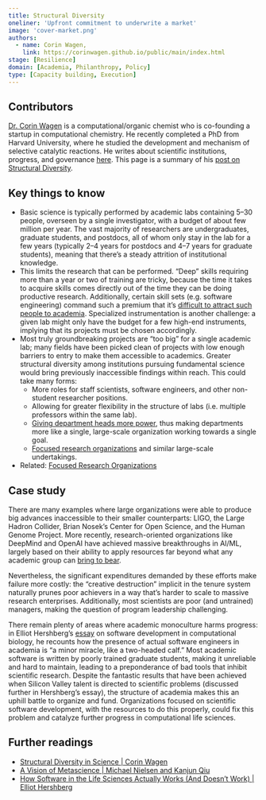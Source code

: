 ```yaml
---
title: Structural Diversity
oneliner: 'Upfront commitment to underwrite a market'
image: 'cover-market.png'
authors:
  - name: Corin Wagen,
    link: https://corinwagen.github.io/public/main/index.html
stage: [Resilience]
domain: [Academia, Philanthropy, Policy]
type: [Capacity building, Execution]
---
```


## Contributors

[Dr. Corin Wagen](https://corinwagen.github.io/public/main/index.html) is a computational/organic chemist who is co-founding a startup in computational chemistry. He recently completed a PhD from Harvard University, where he studied the development and mechanism of selective catalytic reactions. He writes about scientific institutions, progress, and governance [here](https://cwagen.substack.com/). This page is a summary of his [post on Structural Diversity](https://cwagen.substack.com/p/20221026_structural_diversityhtml).

## Key things to know

- Basic science is typically performed by academic labs containing 5–30 people, overseen by a single investigator, with a budget of about few million per year. The vast majority of researchers are undergraduates, graduate students, and postdocs, all of whom only stay in the lab for a few years (typically 2–4 years for postdocs and 4–7 years for graduate students), meaning that there’s a steady attrition of institutional knowledge.
- This limits the research that can be performed. “Deep” skills requiring more than a year or two of training are tricky, because the time it takes to acquire skills comes directly out of the time they can be doing productive research. Additionally, certain skill sets (e.g. software engineering) command such a premium that it’s [difficult to attract such people to academia](https://www.lesswrong.com/posts/9GweYgHABZAjH6T6f/). Specialized instrumentation is another challenge: a given lab might only have the budget for a few high-end instruments, implying that its projects must be chosen accordingly.
- Most truly groundbreaking projects are “too big” for a single academic lab; many fields have been picked clean of projects with low enough barriers to entry to make them accessible to academics. Greater structural diversity among institutions pursuing fundamental science would bring previously inaccessible findings within reach. This could take many forms:
  - More roles for staff scientists, software engineers, and other non-student researcher positions.
  - Allowing for greater flexibility in the structure of labs (i.e. multiple professors within the same lab).
  - [Giving department heads more power](https://www.freaktakes.com/p/how-karl-compton-believed-a-research), thus making departments more like a single, large-scale organization working towards a single goal.
  - [Focused research organizations](https://www.convergentresearch.org/about-fros) and similar large-scale undertakings.
- Related: [Focused Research Organizations](https://www.notion.so/Focused-Research-Organizations-a52df79084774014a5c3199068c2e3c1?pvs=21)

## Case study

There are many examples where large organizations were able to produce big advances inaccessible to their smaller counterparts: LIGO, the Large Hadron Collider, Brian Nosek’s Center for Open Science, and the Human Genome Project. More recently, research-oriented organizations like DeepMind and OpenAI have achieved massive breakthroughs in AI/ML, largely based on their ability to apply resources far beyond what any academic group can [bring to bear](https://arxiv.org/abs/2304.06035?s=03).

Nevertheless, the significant expenditures demanded by these efforts make failure more costly: the “creative destruction” implicit in the tenure system naturally prunes poor achievers in a way that’s harder to scale to massive research enterprises. Additionally, most scientists are poor (and untrained) managers, making the question of program leadership challenging.

There remain plenty of areas where academic monoculture harms progress: in Elliot Hershberg’s [essay](https://newscience.org/how-software-in-the-life-sciences-actually-works-and-doesnt-work/) on software development in computational biology, he recounts how the presence of actual software engineers in academia is “a minor miracle, like a two-headed calf.” Most academic software is written by poorly trained graduate students, making it unreliable and hard to maintain, leading to a preponderance of bad tools that inhibit scientific research. Despite the fantastic results that have been achieved when Silicon Valley talent is directed to scientific problems (discussed further in Hershberg’s essay), the structure of academia makes this an uphill battle to organize and fund. Organizations focused on scientific software development, with the resources to do this properly, could fix this problem and catalyze further progress in computational life sciences.

## Further readings

- [Structural Diversity in Science | Corin Wagen](https://corinwagen.github.io/public/blog/20221026_structural_diversity.html)
- [A Vision of Metascience | Michael Nielsen and Kanjun Qiu](https://scienceplusplus.org/metascience/)
- [How Software in the Life Sciences Actually Works (And Doesn’t Work) | Elliot Hershberg](https://newscience.org/how-software-in-the-life-sciences-actually-works-and-doesnt-work/)
